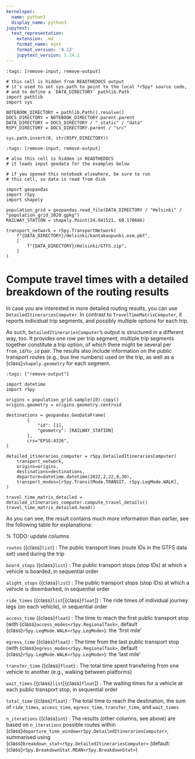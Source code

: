 ```yaml
---
kernelspec:
  name: python3
  display_name: python3
jupytext:
  text_representation:
    extension: .md
    format_name: myst
    format_version: '0.13'
    jupytext_version: 1.14.1
---
```



```{code-cell}
:tags: [remove-input, remove-output]

# this cell is hidden from READTHEDOCS output
# it’s used to set sys.path to point to the local *r5py* source code,
# and to define a `DATA_DIRECTORY` pathlib.Path
import pathlib
import sys

NOTEBOOK_DIRECTORY = pathlib.Path().resolve()
DOCS_DIRECTORY = NOTEBOOK_DIRECTORY.parent.parent
DATA_DIRECTORY = DOCS_DIRECTORY / "_static" / "data"
R5PY_DIRECTORY = DOCS_DIRECTORY.parent / "src"

sys.path.insert(0, str(R5PY_DIRECTORY))
```

```{code-cell}
:tags: [remove-input, remove-output]

# also this cell is hidden in READTHEDOCS
# it loads input geodata for the examples below

# if you opened this notebook elsewhere, be sure to run
# this cell, so data is read from disk

import geopandas
import r5py
import shapely

population_grid = geopandas.read_file(DATA_DIRECTORY / "Helsinki" / "population_grid_2020.gpkg")
RAILWAY_STATION = shapely.Point(24.941521, 60.170666)

transport_network = r5py.TransportNetwork(
    f"{DATA_DIRECTORY}/Helsinki/kantakaupunki.osm.pbf",
    [
        f"{DATA_DIRECTORY}/Helsinki/GTFS.zip",
    ]
)
```

# Compute travel times with a detailed breakdown of the routing results

In case you are interested in more detailed routing results, you can use
`DetailedItinerariesComputer`. In contrast to `TravelTimeMatrixComputer`, it
reports individual trip segments, and possibly multiple options for each trip. 

As such, `DetailedItinerariesComputer`’s output is structured in a different
way, too. It provides one row per trip segment, multiple trip segments together
constitute a trip option, of which there might be several per `from_id`/`to_id`
pair. The results also include information on the public transport routes (e.g.,
bus line numbers) used on the trip, as well as a {class}`shapely.geometry` for
each segment.


```{code-cell}
:tags: ["remove-output"]

import datetime
import r5py

origins = population_grid.sample(10).copy()
origins.geometry = origins.geometry.centroid

destinations = geopandas.GeoDataFrame(
        {
            "id": [1],
            "geometry": [RAILWAY_STATION]
        },
        crs="EPSG:4326",
)

detailed_itineraries_computer = r5py.DetailedItinerariesComputer(
    transport_network,
    origins=origins,
    destinations=destinations,
    departure=datetime.datetime(2022,2,22,8,30),
    transport_modes=[r5py.TransitMode.TRANSIT, r5py.LegMode.WALK],
)
```

```{code-cell}
travel_time_matrix_detailed = detailed_itineraries_computer.compute_travel_details()
travel_time_matrix_detailed.head()
```


As you can see, the result contains much more information than earlier, see the
following table for explanations:

% TODO: update columns

`routes` ({class}`list`)
: The public transport lines (route IDs in the GTFS data set) used during the
trip

`board_stops` ({class}`list`)
: The public transport stops (stop IDs) at which a vehicle is boarded, in
sequential order

`alight_stops` ({class}`list`)
: The public transport stops (stop IDs) at which a vehicle is disembarked, in
sequential order

`ride_times` ({class}`list`[{class}`float`])
: The ride times of individual journey legs (on each vehicle), in sequential
order

`access_time` ({class}`float`)
: The time to reach the first public transport stop (with
{class}`access_modes<r5py.RegionalTask>`, default
{class}`r5py.LegMode.WALK<r5py.LegMode>`): the ‘first mile’

`egress_time` ({class}`float`)
: The time from the last public transport stop (with
{class}`egress_modes<r5py.RegionalTask>`, default
{class}`r5py.LegMode.WALK<r5py.LegMode>`): the ‘last mile’

`transfer_time` ({class}`float`)
: The total time spent transfering from one vehicle to another (e.g., walking
between platforms)

`wait_times` ({class}`list`[{class}`float`])
: The waiting times for a vehicle at each public transport stop, in sequential
order

`total_time` ({class}`float`)
: The total time to reach the destination, the sum of `ride_times`,
`access_time`, `egress_time`, `transfer_time`, and `wait_times`

`n_iterations` ({class}`int`)
: The results (other columns, see above) are based on `n_iterations` possible
routes within {class}`departure_time_window<r5py.DetailedItinerariesComputer>`,
summarised using {class}`breakdown_stat<r5py.DetailedItinerariesComputer>`
(default: {class}`r5py.BreakdownStat.MEAN<r5py.BreakdownStat>`)

